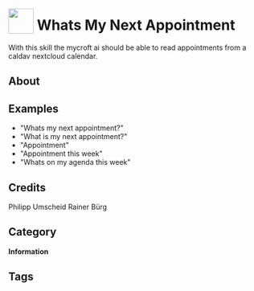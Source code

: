 # <img src="https://raw.githack.com/FortAwesome/Font-Awesome/master/svgs/solid/robot.svg" card_color="#40DBB0" width="50" height="50" style="vertical-align:bottom"/> Whats My Next Appointment
With this skill the mycroft ai should be able to read appointments from a caldav nextcloud calendar.

## About


## Examples
* "Whats my next appointment?"
* "What is my next appointment?"
* "Appointment"
* "Appointment this week"
* "Whats on my agenda this week"

## Credits
Philipp Umscheid Rainer Bürg

## Category
**Information**

## Tags

